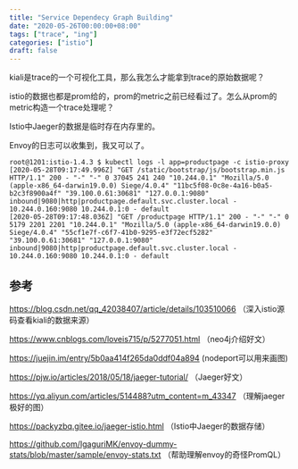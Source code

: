```yaml
---
title: "Service Dependecy Graph Building"
date: "2020-05-26T00:00:00+08:00"
tags: ["trace", "ing"]
categories: ["istio"]
draft: false
---
```


kiali是trace的一个可视化工具，那么我怎么才能拿到trace的原始数据呢？

istio的数据也都是prom给的，prom的metric之前已经看过了。怎么从prom的metric构造一个trace处理呢？

Istio中Jaeger的数据是临时存在内存里的。

Envoy的日志可以收集到，我又可以了。

```shell
root@1201:istio-1.4.3 $ kubectl logs -l app=productpage -c istio-proxy
[2020-05-28T09:17:49.996Z] "GET /static/bootstrap/js/bootstrap.min.js HTTP/1.1" 200 - "-" "-" 0 37045 241 240 "10.244.0.1" "Mozilla/5.0 (apple-x86_64-darwin19.0.0) Siege/4.0.4" "11bc5f08-0c8e-4a16-b0a5-b2c3f8900a4f" "39.100.0.61:30681" "127.0.0.1:9080" inbound|9080|http|productpage.default.svc.cluster.local - 10.244.0.160:9080 10.244.0.1:0 - default
[2020-05-28T09:17:48.036Z] "GET /productpage HTTP/1.1" 200 - "-" "-" 0 5179 2201 2201 "10.244.0.1" "Mozilla/5.0 (apple-x86_64-darwin19.0.0) Siege/4.0.4" "55cf1e7f-c6f7-41b0-9295-e3f72ecf5282" "39.100.0.61:30681" "127.0.0.1:9080" inbound|9080|http|productpage.default.svc.cluster.local - 10.244.0.160:9080 10.244.0.1:0 - default
```



## 参考

https://blog.csdn.net/qq_42038407/article/details/103510066 （深入istio源码查看kiali的数据来源）

https://www.cnblogs.com/loveis715/p/5277051.html （neo4j介绍好文）

https://juejin.im/entry/5b0aa414f265da0ddf04a894 (nodeport可以用来画图)

https://pjw.io/articles/2018/05/18/jaeger-tutorial/ （Jaeger好文）

https://yq.aliyun.com/articles/514488?utm_content=m_43347 （理解jaeger极好的图）

https://packyzbq.gitee.io/jaeger-istio.html （Istio中Jaeger的数据存储）

https://github.com/IgaguriMK/envoy-dummy-stats/blob/master/sample/envoy-stats.txt （帮助理解envoy的奇怪PromQL）